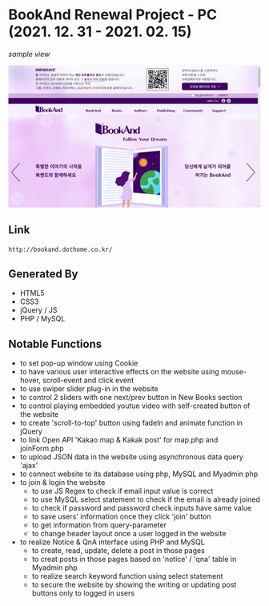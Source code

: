 # BookAnd Renewal Project - PC (2021. 12. 31 - 2021. 02. 15)

*sample view*

<img src="bookand.gif" alt="bookand preview" />

## Link

    http://bookand.dothome.co.kr/

## Generated By

- HTML5
- CSS3
- jQuery / JS
- PHP / MySQL

## Notable Functions

- to set pop-up window using Cookie
- to have various user interactive effects on the website using mouse-hover, scroll-event and click event
- to use swiper slider plug-in in the website
- to control 2 sliders with one next/prev button in New Books section
- to control playing embedded youtue video with self-created button of the website
- to create 'scroll-to-top' button using fadeIn and animate function in jQuery
- to link Open API 'Kakao map & Kakak post' for map.php and joinForm.php
- to upload JSON data in the website using asynchronous data query 'ajax'
- to connect website to its database using php, MySQL and Myadmin php
- to join & login the website
    - to use JS Regex to check if email input value is correct
    - to use MySQL select statement to check if the email is already joined
    - to check if password and password check inputs have same value
    - to save users' information once they click 'join' button
    - to get information from query-parameter
    - to change header layout once a user logged in the website
- to realize Notice & QnA interface using PHP and MySQL
    - to create, read, update, delete a post in those pages
    - to creat posts in those pages based on 'notice' / 'qna' table in Myadmin php
    - to realize search keyword function using select statement
    - to secure the website by showing the writing or updating post buttons only to logged in users
